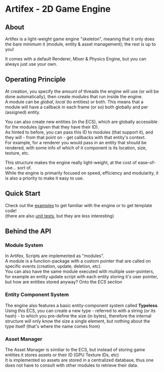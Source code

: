 # Artifex - 2D Game Engine

## About

Artifex is a light-weight game engine "skeleton", meaning that it only does the bare minimum it (module, entity & asset management); the rest is up to you!

It comes with a default Renderer, Mixer & Physics Engine, but you can always just use your own.

## Operating Principle

At creation, you specify the amount of threads the engine will use (or will be done automatically), then create *modules* that run inside the engine. \
A module can be *global*, *local* (to entities) or both. This means that a module will have a callback in each frame (or so) both globally and per (assigned) entity.

You can also create new entities (in the ECS), which are globally accessible for the modules (given that they have their ID). \
As hinted to before, you can pass this ID to modules (that support it), and they will - from that point on - get callbacks with that entity's context. \
For example, for a renderer you would pass in an entity that should be rendered, with some info of which of it component is its location, size, texture, etc.

This structure makes the engine really light-weight, at the cost of ease-of-use... sort of. \
While the engine is primarily focused on speed, efficiency and modularity, it is also a priority to make it easy to use.

## Quick Start

Check out the [examples](examples/) to get familiar with the engine or to get template code! \
(there are also [unit tests](tests/), but they are less interesting)

## Behind the API

### Module System

In Artifex, Scripts are implemented as "modules". \
A module is a function-package with a custom pointer that are called on specific events (creation, update, deletion, etc). \
You can also have the same module executed with multiple user-pointers, for example an entity update script with each entity storing it's user pointer, but how are entities stored anyway? Onto the *ECS* section

### Entity Component System

The engine also features a basic entity-component system called **Typeless**. \
Using this ECS, you can create a new type - referred to with a string (or its hash) - to which you pre-define the size (in bytes), therefore the internal structure will only know the size a single element, but nothing about the type itself (that's where the name comes from)

### Asset Manager

The Asset Manager is similiar to the ECS, but instead of storing game entities it stores assets or their ID (GPU Texture IDs, etc) \
It is implemented so assets are stored in a centralized database, thus one does not have to consult with other modules to retrieve their data.
